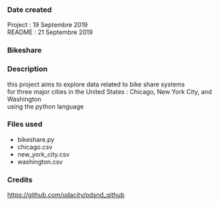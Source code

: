 ### Date created
Project : 19 Septembre 2019  
README  : 21 Septembre 2019  

### Bikeshare

### Description
this project aims to explore data related to bike share systems  
for three major cities in the United States : Chicago, New York City, and Washington  
using the python language

### Files used
- bikeshare.py  
- chicago.csv  
- new_york_city.csv  
- washington.csv

### Credits
https://github.com/udacity/pdsnd_github  

